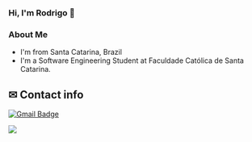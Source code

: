 ### Hi, I'm Rodrigo 👋

### About Me

- I'm from Santa Catarina, Brazil
- I'm a Software Engineering Student at Faculdade Católica de Santa Catarina.

## ✉ Contact info

[![Gmail Badge](https://img.shields.io/badge/-rodrigo.coninck@hotmail.com-c14438?style=flat-square&logo=Gmail&logoColor=white&link=mailto:rodrigo.coninck@hotmail.com)](mailto:rodrigo.coninck@hotmail.com)

<img align="center" src="https://github-readme-stats.vercel.app/api/top-langs/?username=rodrigoconinck&theme=light" />

